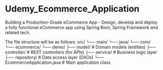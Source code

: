 # Udemy_Ecommerce_Application
Building a Production-Grade eCommerce App - Design, develop and deploy a fully functional eCommerce app using Spring Boot, Spring Framework and related tech.

The file structure will be as follows:
src/
└── main/
    └── java/
        └── com/
            └── ecommerce/
                └── demo/
                    ├── model/            # Domain models (entities)
                    ├── controller/       # REST controllers (for APIs)
                    ├── service/          # Business logic layer
                    ├── repository/       # Data access layer (DAOs)
                    └── EcommerceApplication.java  # Main application class
